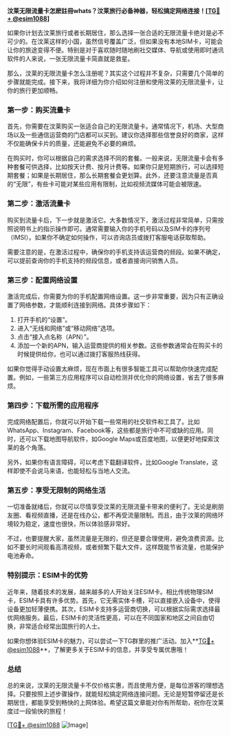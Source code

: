 **汶莱无限流量卡怎麽註冊whats？汶莱旅行必备神器，轻松搞定网络连接！[[TG💪+ @esim1088](https://t.me/s/esim1088)]**

如果你计划去汶莱旅行或者长期居住，那么选择一张合适的无限流量卡绝对是必不可少的。在汶莱这样的小国，虽然信号覆盖广泛，但如果没有本地SIM卡，可能会让你的旅途变得不便。特别是对于喜欢随时随地刷社交媒体、导航或使用即时通讯软件的人来说，一张无限流量卡简直就是救星。

那么，汶莱的无限流量卡怎么注册呢？其实这个过程并不复杂，只需要几个简单的步骤就能完成。接下来，我将详细为你介绍如何注册和使用汶莱的无限流量卡，让你的旅行更加顺畅。

### **第一步：购买流量卡**

首先，你需要在汶莱购买一张适合自己的无限流量卡。通常情况下，机场、大型商场以及一些通信运营商的门店都可以买到。建议你选择那些信誉良好的商家，这样不仅能确保卡片的质量，还能避免不必要的麻烦。

在购买时，你可以根据自己的需求选择不同的套餐。一般来说，无限流量卡会有多种套餐可供选择，比如按天计费、按月计费等。如果你只是短期旅行，可以选择短期套餐；如果是长期居住，那么长期套餐会更划算。此外，还要注意流量是否真的“无限”，有些卡可能对某些应用有限制，比如视频流媒体可能会被限速。

### **第二步：激活流量卡**

购买到流量卡后，下一步就是激活它。大多数情况下，激活过程非常简单，只需按照说明书上的指示操作即可。通常需要输入你的手机号码以及SIM卡的序列号（IMSI）。如果你不确定如何操作，可以咨询店员或拨打客服电话获取帮助。

需要注意的是，在激活过程中，确保你的手机支持该运营商的频段。如果不确定，可以提前查询你的手机支持的频段信息，或者直接询问销售人员。

### **第三步：配置网络设置**

激活完成后，你需要为你的手机配置网络设置。这一步非常重要，因为只有正确设置了网络参数，才能顺利连接到网络。具体步骤如下：

1. 打开手机的“设置”。
2. 进入“无线和网络”或“移动网络”选项。
3. 点击“接入点名称（APN）”。
4. 添加一个新的APN，输入运营商提供的相关参数。这些参数通常会在购买卡的时候提供给你，也可以通过拨打客服热线获得。

如果你觉得手动设置太麻烦，现在市面上有很多智能工具可以帮助你快速完成配置。例如，一些第三方应用程序可以自动检测并优化你的网络设置，省去了很多麻烦。

### **第四步：下载所需的应用程序**

完成网络配置后，你就可以开始下载一些常用的社交软件和工具了。比如WhatsApp、Instagram、Facebook等，这些都是旅行中不可或缺的应用。同时，还可以下载地图导航软件，如Google Maps或百度地图，以便更好地探索汶莱的各个角落。

另外，如果你有语言障碍，可以考虑下载翻译软件，比如Google Translate，这样即使不会说马来语，也能轻松与当地人交流。

### **第五步：享受无限制的网络生活**

一切准备就绪后，你就可以尽情享受汶莱的无限流量卡带来的便利了。无论是刷朋友圈、看视频直播，还是在线办公，都不再受流量限制。而且，由于汶莱的网络环境较为稳定，速度也很快，所以体验感非常好。

不过，也要提醒大家，虽然流量是无限的，但还是要合理使用，避免浪费资源。比如不要长时间观看高清视频，或者频繁下载大文件，这样既能节省流量，也能保护电池寿命。

### **特别提示：ESIM卡的优势**

近年来，随着技术的发展，越来越多的人开始关注ESIM卡。相比传统物理SIM卡，ESIM卡具有许多优势。首先，它无需实体卡槽，可以直接嵌入设备中，使得设备更加轻薄便携。其次，ESIM卡支持多运营商切换，可以根据实际需求选择最优网络服务。最后，ESIM卡的灵活性更高，可以在不同国家和地区之间自由切换，非常适合经常出国旅行的人士。

如果你想体验ESIM卡的魅力，可以尝试一下TG群里的推广活动。加入**[TG💪+ @esim1088](https://t.me/s/esim1088)**，了解更多关于ESIM卡的信息，并享受专属优惠哦！

### **总结**

总的来说，汶莱的无限流量卡不仅价格实惠，而且使用方便，是每位游客的理想选择。只要按照上述步骤操作，就能轻松搞定网络连接问题。无论是短暂停留还是长期居住，都能享受到畅快的上网体验。希望这篇文章能对你有所帮助，祝你在汶莱度过一段愉快的旅程！

[[TG💪+ @esim1088](https://t.me/s/esim1088) ![Image](https://i.postimg.cc/4NQfJmqS/Snipaste-2025-05-13-00-14-12.png)]